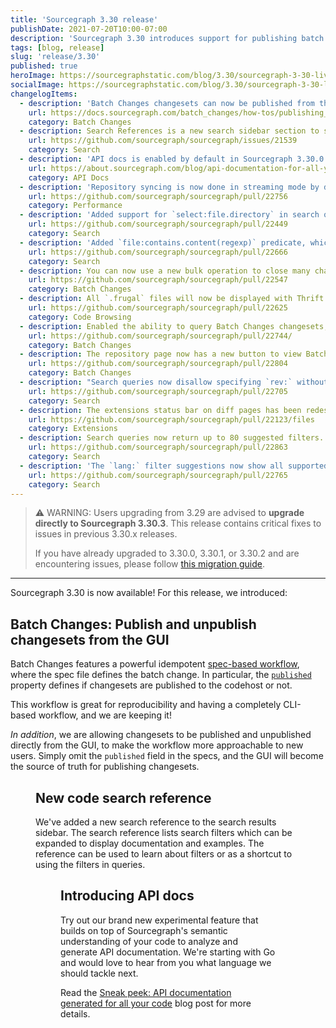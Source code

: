 ```yaml
---
title: 'Sourcegraph 3.30 release'
publishDate: 2021-07-20T10:00-07:00
description: 'Sourcegraph 3.30 introduces support for publishing batch changes from the UI, a new search reference in the search sidebar, and experimental API docs.'
tags: [blog, release]
slug: 'release/3.30'
published: true
heroImage: https://sourcegraphstatic.com/blog/3.30/sourcegraph-3-30-live.png
socialImage: https://sourcegraphstatic.com/blog/3.30/sourcegraph-3-30-live.png
changelogItems:
  - description: 'Batch Changes changesets can now be published from the Sourcegraph UI.'
    url: https://docs.sourcegraph.com/batch_changes/how-tos/publishing_changesets#within-the-ui
    category: Batch Changes
  - description: Search References is a new search sidebar section to simplify learning about the available search filters directly where they are used.
    url: https://github.com/sourcegraph/sourcegraph/issues/21539
    category: Search
  - description: 'API docs is enabled by default in Sourcegraph 3.30.0. It can be disabled by adding `"apiDocs": false` to the `experimentalFeatures` section of user settings.'
    url: https://about.sourcegraph.com/blog/api-documentation-for-all-your-code/
    category: API Docs
  - description: 'Repository syncing is now done in streaming mode by default. Customers with many repositories should notice code host updates much faster, with repo-updater consuming less memory. Using the previous batch mode can be done by setting the `ENABLE_STREAMING_REPOS_SYNCER` environment variable to `false` in `repo-updater`. That environment variable will be deleted in the next release.'
    url: https://github.com/sourcegraph/sourcegraph/pull/22756
    category: Performance
  - description: 'Added support for `select:file.directory` in search queries, which returns unique directory paths for results that satisfy the query.'
    url: https://github.com/sourcegraph/sourcegraph/pull/22449
    category: Search
  - description: 'Added `file:contains.content(regexp)` predicate, which filters only to files that contain matches of the given pattern.'
    url: https://github.com/sourcegraph/sourcegraph/pull/22666
    category: Search
  - description: You can now use a new bulk operation to close many changesets at once in Batch Changes.
    url: https://github.com/sourcegraph/sourcegraph/pull/22547
    category: Batch Changes
  - description: All `.frugal` files will now be displayed with Thrift syntax highlighting.
    url: https://github.com/sourcegraph/sourcegraph/pull/22625
    category: Code Browsing
  - description: Enabled the ability to query Batch Changes changesets, changesets stats, and file diff stats for an individual repository via the Sourcegraph GraphQL API.
    url: https://github.com/sourcegraph/sourcegraph/pull/22744/
    category: Batch Changes
  - description: The repository page now has a new button to view Batch Change changesets created in that specific repository, with a badge indicating how many changesets are currently open.
    url: https://github.com/sourcegraph/sourcegraph/pull/22804
    category: Batch Changes
  - description: "Search queries now disallow specifying `rev:` without `repo:`. Note that to search across potentially multiple revisions, a query like `repo:.* rev:\u003crevision\u003e` remains valid."
    url: https://github.com/sourcegraph/sourcegraph/pull/22705
    category: Search
  - description: The extensions status bar on diff pages has been redesigned and now shows information for both the base and head commits.
    url: https://github.com/sourcegraph/sourcegraph/pull/22123/files
    category: Extensions
  - description: Search queries now return up to 80 suggested filters. Previously we returned up to 24.
    url: https://github.com/sourcegraph/sourcegraph/pull/22863
    category: Search
  - description: 'The `lang:` filter suggestions now show all supported, matching languages as the user types a language name.'
    url: https://github.com/sourcegraph/sourcegraph/pull/22765
    category: Search
---
```


> ⚠️ WARNING: Users upgrading from 3.29 are advised to **upgrade directly to Sourcegraph 3.30.3**.
> This release contains critical fixes to issues in previous 3.30.x releases.
>
> If you have already upgraded to 3.30.0, 3.30.1, or 3.30.2 and are encountering issues, please follow [this migration guide](https://docs.sourcegraph.com/admin/migration/3_30).

---

Sourcegraph 3.30 is now available! For this release, we introduced:

## Batch Changes: Publish and unpublish changesets from the GUI

Batch Changes features a powerful idempotent [spec-based workflow](https://docs.sourcegraph.com/batch_changes/explanations/batch_changes_design), where the spec file defines the batch change. In particular, the [`published`](https://docs.sourcegraph.com/batch_changes/references/batch_spec_yaml_reference#changesettemplate-published) property defines if changesets are published to the codehost or not.

This workflow is great for reproducibility and having a completely CLI-based workflow, and we are keeping it!

_In addition_, we are allowing changesets to be published and unpublished directly from the GUI, to make the workflow more approachable to new users. Simply omit the `published` field in the specs, and the GUI will become the source of truth for publishing changesets.

<Figure 
  src="https://storage.googleapis.com/sourcegraph-assets/blog/3.30/publish-changesets-from-gui.gif"
  alt="Publish changesets from GUI demo"
/>

## New code search reference

We've added a new search reference to the search results sidebar. The search reference lists search filters which can be expanded to display documentation and examples. The reference can be used to learn about filters or as a shortcut to using the filters in queries.

<Figure 
  src="https://storage.googleapis.com/sourcegraph-assets/blog/3.30/search-ref.gif" 
  alt="Search reference demo" 
/>

## Introducing API docs

Try out our brand new experimental feature that builds on top of Sourcegraph's semantic understanding of your code to analyze and generate API documentation. We're starting with Go and would love to hear from you what language we should tackle next.

Read the [Sneak peek: API documentation generated for all your code](https://about.sourcegraph.com/blog/api-documentation-for-all-your-code/) blog post for more details.

<Figure 
  src="https://storage.googleapis.com/sourcegraph-assets/blog/3.30/api-docs.png" 
  alt="Sourcegraph's new API docs feature"
/>
